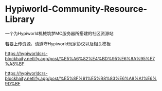 # Hypiworld-Community-Resource-Library
一个为Hypiworld机械筑梦MC服务器所搭建的社区资源站

若要上传资源，请遵守Hypiworld玩家协议以及相关模板

https://hypiworldcrs-blockhaity.netlify.app/post/%E5%A6%82%E4%BD%95%E6%8A%95%E7%A8%BF

https://hypiworldcrs-blockhaity.netlify.app/post/%E5%8F%91%E5%B8%83%E6%A8%A1%E6%9D%BF
